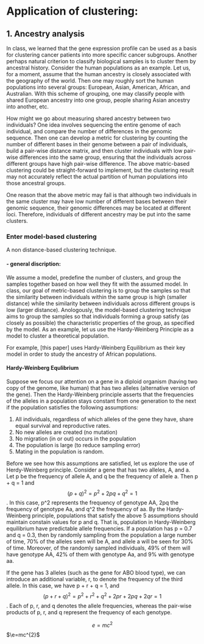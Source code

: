 <style TYPE="text/css">
code.has-jax {font: inherit; font-size: 100%; background: inherit; border: inherit;}
</style>
<script type="text/x-mathjax-config">
MathJax.Hub.Config({
    tex2jax: {
        inlineMath: [['$','$'], ['\\(','\\)']],
        skipTags: ['script', 'noscript', 'style', 'textarea', 'pre'] // removed 'code' entry
    }
});
MathJax.Hub.Queue(function() {
    var all = MathJax.Hub.getAllJax(), i;
    for(i = 0; i < all.length; i += 1) {
        all[i].SourceElement().parentNode.className += ' has-jax';
    }
});
</script>
<script type="text/javascript" src="https://cdnjs.cloudflare.com/ajax/libs/mathjax/2.7.4/MathJax.js?config=TeX-AMS_HTML-full"></script>


# Application of clustering:
## 1. Ancestry analysis
In class, we learned that the gene expression profile can be used as a basis for clustering cancer patients into more specific cancer subgroups. Another perhaps natural criterion to classify biological samples is to cluster them by ancestral history. Consider the human populations as an example. Let us, for a moment, assume that the human ancestry is closely associated with the geography of the world. Then one may roughly sort the human populations into several groups: European, Asian, American, African, and Australian. With this scheme of grouping, one may classify people with shared European ancestry into one group, people sharing Asian ancestry into another, etc. 

How might we go about measuring shared ancestry between two individuals? One idea involves sequencing the entire genome of each individual, and compare the number of differences in the genomic sequence. Then one can develop a metric for clustering by counting the number of different bases in their genome between a pair of individuals, build a pair-wise distance matrix, and then cluster individuals with low pair-wise differences into the same group, ensuring that the individuals across different groups have high pair-wise difference. The above matric-based clustering could be straight-forward to implement, but the clustering result may not accurately reflect the actual partition of human populations into those ancestral groups. 

One reason that the above metric may fail is that although two individuals in the same cluster may have low number of different bases between their genomic sequence, their genomic differences may be located at different loci. Therefore, individuals of different ancestry may be put into the same clusters.

### Enter model-based clustering
A non distance-based clustering technique.
#### - general discription:
  We assume a model, predefine the number of clusters, and group the samples together based on how well they fit with the assumed model. In class, our goal of metric-based clustering is to group the samples so that the similarity between individuals within the same group is high (smaller distance) while the similarity between individuals across different groups is low (larger distance). Anologously, the model-based clustering technique aims to group the samples so that individuals forming a group satisfy (as closely as possible) the characteristic properties of the group, as specified by the model. As an example, let us use the Hardy-Weinberg Principle as a model to cluster a theoretical population.
 
  For example, [this paper] uses Hardy-Weinberg Equilibrium as their key model in order to study the ancestry of African populations.

#### Hardy-Weinberg Equlibrium
  Suppose we focus our attention on a gene in a diploid organism (having two copy of the genome, like human) that has two alleles (alternative version of the gene). Then the Hardy-Weinberg principle asserts that the frequencies of the alleles in a population stays constant from one generation to the next if the population satisfies the following assumptions:
  1. All individuals, regardless of which alleles of the gene they have, share equal survival and reproductive rates.
  2. No new alleles are created (no mutation)
  3. No migration (in or out) occurs in the population 
  4. The population is large (to reduce sampling error)
  5. Mating in the population is random.

  Before we see how this assumptions are satisfied, let us explore the use of Herdy-Weinberg principle. Consider a gene that has two alleles, A, and a. Let p be the frequency of allele A, and q be the frequency of allele a. Then p + q = 1 and $$(p + q)^2 = p^2 + 2pq + q^2 = 1$$. In this case, p^2 represents the frequency of genotype AA, 2pq the frequency of genotype Aa, and q^2 the frequency of aa. By the Hardy-Weinberg principle, populations that satisfy the above 5 assumptions should maintain constain values for p and q. That is, population in Hardy-Weinberg equilibrium have predictable allele frequencies. If a population has p = 0.7 and q = 0.3, then by randomly sampling from the population a large number of time, 70% of the alleles seen will be A, and allele a will be seen for 30% of time. Moreover, of the randomly sampled individuals, 49% of them will have genotype AA, 42% of them with genotype Aa, and 9% with genotype aa.

  If the gene has 3 alleles (such as the gene for ABO blood type), we can introduce an additional variable, r, to denote the frequency of the third allele. In this case, we have p + r + q = 1, and $$(p + r + q)^2 = p^2 + r^2 +q^2 + 2pr + 2pq + 2qr = 1$$. Each of p, r, and q denotes the allele frequencies, whereas the pair-wise products of p, r, and q represent the frequency of each genotype.

$$e= mc^{2}$$
$\e=mc^{2}$
